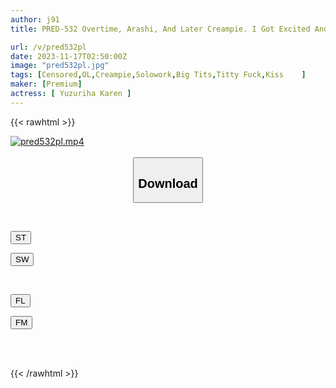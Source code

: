 ```yaml
---
author: j91
title: PRED-532 Overtime, Arashi, And Later Creampie. I Got Excited And Creampied Over And Over Again On Karen's Gentle And Big-breasted Senior Karen's Moist Breasts. Karen Yuzuriha

url: /v/pred532pl
date: 2023-11-17T02:50:00Z
image: "pred532pl.jpg"
tags: [Censored,OL,Creampie,Solowork,Big Tits,Titty Fuck,Kiss	 ]
maker: [Premium]
actress: [ Yuzuriha Karen ]
---
```



{{< rawhtml >}}

<div class="video" data-videoid="x2m80QbRrpTkPrA">
    <a href="javascript:;">
        <img src="https://my.j91.asia/v/pred532pl/pred532pl.jpg" width="WIDTH" height="HEIGHT" alt="pred532pl.mp4" loading="lazy">
    </a>
</div>

<script type="text/javascript" src="https://j91.asia/asset/on-demand-st.js"></script>

<br>
  <link rel="stylesheet" href="https://j91.asia/asset/bs5.css">
  
  <center>
  <button class="btn btn-primary" type="button" data-bs-toggle="collapse" data-bs-target=".multi-collapse" aria-expanded="false" aria-controls="multiCollapseExample1 multiCollapseExample2"><h2>Download</h2></button></center>
</p>
<div class="row">
  <div class="col">
    <div class="collapse multi-collapse" id="multiCollapseExample1">
      <div class="card card-body">
	      	      <br>
<div class="buttons">  
<p><a href="https://streamtape.to/v/x2m80QbRrpTkPrA" target="_blank"><button class="btn-hover color-3"><i class="fa fa-download"></i> ST</button></a></p>
<p><a href="https://sfastwish.com/z59tzlbeyrkg" target="_blank"><button class="btn-hover color-2"><i class="fa fa-download"></i> SW</button></a></p></div>
    </div>
  </div>
</div>
  <div class="col">
    <div class="collapse multi-collapse" id="multiCollapseExample2">
      <div class="card card-body">
	      <br>
<div class="buttons">
<p><a href="javascript:;" target="_blank"><button class="btn-hover color-9"><i class="fa fa-download"></i> FL</button></a></p>
<p><a href="javascript:;" target="_blank"><button class="btn-hover color-8"><i class="fa fa-download"></i> FM</button></a></p></div>
<br><br>
      </div>
    </div>
  </div>
</div>

{{< /rawhtml >}}
